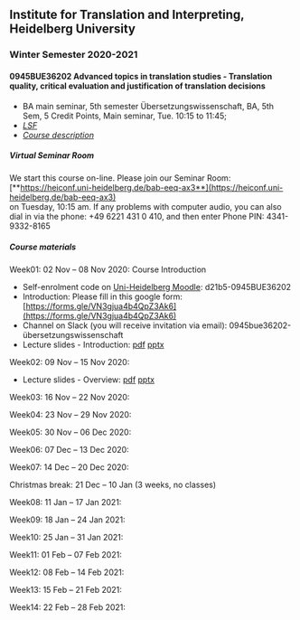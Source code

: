## Institute for Translation and Interpreting, Heidelberg University
### Winter Semester 2020-2021
#### 0945BUE36202 Advanced topics in translation studies - Translation quality, critical evaluation and justification of translation decisions
- BA main seminar, 5th semester Übersetzungswissenschaft, BA, 5th Sem, 5 Credit Points, Main seminar, Tue.	10:15 to 11:45;
- [*LSF*](https://lsf.uni-heidelberg.de/qisserver/rds?state=verpublish&status=init&vmfile=no&publishid=320587&moduleCall=webInfo&publishConfFile=webInfo&publishSubDir=veranstaltung)
- [*Course description*](../teach2020-21-WS.md#0945BUE36202)

##### Virtual Seminar Room

We start this course on-line. Please join our Seminar Room:  
[**https://heiconf.uni-heidelberg.de/bab-eeq-ax3**](https://heiconf.uni-heidelberg.de/bab-eeq-ax3)  
on Tuesday, 10:15 am. If any problems with computer audio, you can also dial in via the phone: +49 6221 431 0 410, and then enter Phone PIN: 4341-9332-8165

##### Course materials

Week01: 02 Nov – 08 Nov 2020: Course Introduction  
- Self-enrolment code on [Uni-Heidelberg Moodle](https://moodle.uni-heidelberg.de/): d21b5-0945BUE36202
- Introduction: Please fill in this google form: [https://forms.gle/VN3gjua4b4QpZ3Ak6](https://forms.gle/VN3gjua4b4QpZ3Ak6)
- Channel on Slack (you will receive invitation via email): 0945bue36202-übersetzungswissenschaft
- Lecture slides - Introduction: [pdf](https://heibox.uni-heidelberg.de/f/c8ee8656055243abb5d0/) [pptx](https://heibox.uni-heidelberg.de/f/038eaa3bc4ef44f586e0/)

Week02: 09 Nov – 15 Nov 2020:
- Lecture slides - Overview: [pdf](https://heibox.uni-heidelberg.de/f/ae6d1d4ff93b4026ba00/) [pptx](https://heibox.uni-heidelberg.de/f/fb65ad393b3e40b09138/)

Week03: 16 Nov – 22 Nov 2020:

Week04: 23 Nov – 29 Nov 2020:

Week05: 30 Nov – 06 Dec 2020:

Week06: 07 Dec – 13 Dec 2020:

Week07: 14 Dec – 20 Dec 2020:

Christmas break: 21 Dec – 10 Jan (3 weeks, no classes)  

Week08: 11 Jan – 17 Jan 2021:

Week09: 18 Jan – 24 Jan 2021:

Week10: 25 Jan – 31 Jan 2021:

Week11: 01 Feb – 07 Feb 2021:   

Week12: 08 Feb – 14 Feb 2021:

Week13: 15 Feb – 21 Feb 2021:

Week14: 22 Feb – 28 Feb 2021:
